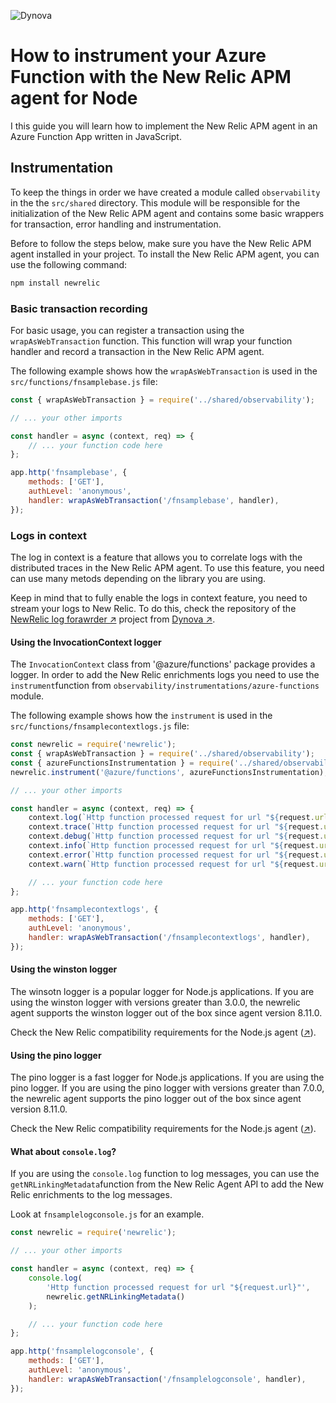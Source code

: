 ![Dynova](https://gitlab.com/softbutterfly/open-source/open-source-office/-/raw/master/assets/dynova/dynova-header-1.png)

# How to instrument your Azure Function with the New Relic APM agent for Node

I this guide you will learn how to implement the New Relic APM agent in an Azure Function App written in JavaScript.

## Instrumentation

To keep the things in order we have created a module called `observability`
in the the `src/shared` directory. This module will be responsible for the
initialization of the New Relic APM agent and contains some basic wrappers
for transaction, error handling and instrumentation.

Before to follow the steps below, make sure you have the New Relic APM agent
installed in your project. To install the New Relic APM agent, you can use the
following command:

```bash
npm install newrelic
```

### Basic transaction recording

For basic usage, you can register a transaction using the `wrapAsWebTransaction`
function. This function will wrap your function handler and record a transaction
in the New Relic APM agent.

The following example shows how the `wrapAsWebTransaction` is used in the
`src/functions/fnsamplebase.js` file:

```javascript
const { wrapAsWebTransaction } = require('../shared/observability');

// ... your other imports

const handler = async (context, req) => {
    // ... your function code here
};

app.http('fnsamplebase', {
    methods: ['GET'],
    authLevel: 'anonymous',
    handler: wrapAsWebTransaction('/fnsamplebase', handler),
});
```

### Logs in context

The log in context is a feature that allows you to correlate logs with the
distributed traces in the New Relic APM agent. To use this feature, you need
can use many metods depending on the library you are using.

Keep in mind that to fully enable the logs in context feature, you need to
stream your logs to New Relic. To do this, check the repository of the
[NewRelic log forawrder ↗][href:dynovanrlogforwarder] project from
[Dynova ↗][href:dynova].

#### Using the InvocationContext logger

The `InvocationContext` class from '@azure/functions' package provides a
logger. In order to add the New Relic enrichments logs you need to use the
`instrument`function from `observability/instrumentations/azure-functions`
module.

The following example shows how the `instrument` is used in the
`src/functions/fnsamplecontextlogs.js` file:

```javascript
const newrelic = require('newrelic');
const { wrapAsWebTransaction } = require('../shared/observability');
const { azureFunctionsInstrumentation } = require('../shared/observability/instrumentations');
newrelic.instrument('@azure/functions', azureFunctionsInstrumentation);

// ... your other imports

const handler = async (context, req) => {
    context.log(`Http function processed request for url "${request.url}"`)
    context.trace(`Http function processed request for url "${request.url}"`)
    context.debug(`Http function processed request for url "${request.url}"`)
    context.info(`Http function processed request for url "${request.url}"`)
    context.error(`Http function processed request for url "${request.url}"`)
    context.warn(`Http function processed request for url "${request.url}"`)

    // ... your function code here
};

app.http('fnsamplecontextlogs', {
    methods: ['GET'],
    authLevel: 'anonymous',
    handler: wrapAsWebTransaction('/fnsamplecontextlogs', handler),
});
```

#### Using the winston logger

The winsotn logger is a popular logger for Node.js applications. If you are
using the winston logger with versions greater than 3.0.0, the newrelic agent
supports the winston logger out of the box since agent version 8.11.0.

Check the New Relic compatibility requirements for the Node.js agent
([↗][href:nodecompat]).

#### Using the pino logger

The pino logger is a fast logger for Node.js applications. If you are using the
pino logger. If you are using the pino logger with versions greater than 7.0.0,
the newrelic agent supports the pino logger out of the box since agent version
8.11.0.

Check the New Relic compatibility requirements for the Node.js agent
([↗][href:nodecompat]).

#### What about `console.log`?

If you are using the `console.log` function to log messages, you can use the
`getNRLinkingMetadata`function from the New Relic Agent API to add the New Relic
enrichments to the log messages.

Look at `fnsamplelogconsole.js` for an example.

```javascript
const newrelic = require('newrelic');

// ... your other imports

const handler = async (context, req) => {
    console.log(
        'Http function processed request for url "${request.url}"',
        newrelic.getNRLinkingMetadata()
    );

    // ... your function code here
};

app.http('fnsamplelogconsole', {
    methods: ['GET'],
    authLevel: 'anonymous',
    handler: wrapAsWebTransaction('/fnsamplelogconsole', handler),
});
```


[href:dynova]: https://dynova.io
[href:dynovanrlogforwarder]: https://github.com/dynovaio/newrelic-logforwarder
[href:nodecompat]: https://docs.newrelic.com/docs/apm/agents/nodejs-agent/getting-started/compatibility-requirements-nodejs-agent/#instrumented-modules
